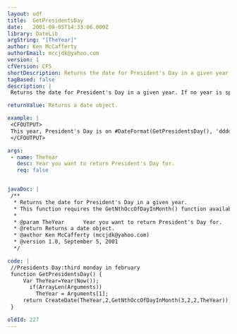 ```yaml
---
layout: udf
title:  GetPresidentsDay
date:   2001-09-05T14:33:06.000Z
library: DateLib
argString: "[TheYear]"
author: Ken McCafferty
authorEmail: mccjdk@yahoo.com
version: 1
cfVersion: CF5
shortDescription: Returns the date for President's Day in a given year.
tagBased: false
description: |
 Returns the date for President's Day in a given year. If no year is specified, defaults to current year.

returnValue: Returns a date object.

example: |
 <CFOUTPUT>
 This year, President's Day is on #DateFormat(GetPresidentsDay(), 'dddd, mmm dd')#.
 </CFOUTPUT>

args:
 - name: TheYear
   desc: Year you want to return President's Day for.
   req: false


javaDoc: |
 /**
  * Returns the date for President's Day in a given year.
  * This function requires the GetNthOccOfDayInMonth() function available from the DateLib library.
  * 
  * @param TheYear      Year you want to return President's Day for. 
  * @return Returns a date object. 
  * @author Ken McCafferty (mccjdk@yahoo.com) 
  * @version 1.0, September 5, 2001 
  */

code: |
 //Presidents Day:third monday in february
 function GetPresidentsDay() {
     Var TheYear=Year(Now());
       if(ArrayLen(Arguments)) 
         TheYear = Arguments[1];
     return CreateDate(TheYear,2,GetNthOccOfDayInMonth(3,2,2,TheYear));
 }

oldId: 227
---
```


